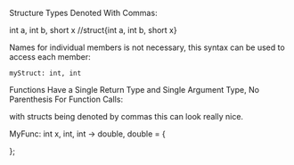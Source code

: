 Structure Types Denoted With Commas:

int a, int b, short x //struct{int a, int b, short x}

Names for individual members is not necessary, this syntax can be used to access each member:

    myStruct: int, int

Functions Have a Single Return Type and Single Argument Type, No Parenthesis For Function Calls:

with structs being denoted by commas this can look really nice.

MyFunc: int x, int, int -> double, double = {

};